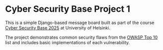 # Cyber Security Base Project 1 

This is a simple Django-based message board built as part of the course [Cyber Security Base 2025](https://cybersecuritybase.mooc.fi/module-3.1) at University of Helsinki. 

The project demonstrates common security flaws from the [OWASP Top 10](https://owasp.org/www-project-top-ten/) list and includes basic implementations of each vulnerability.